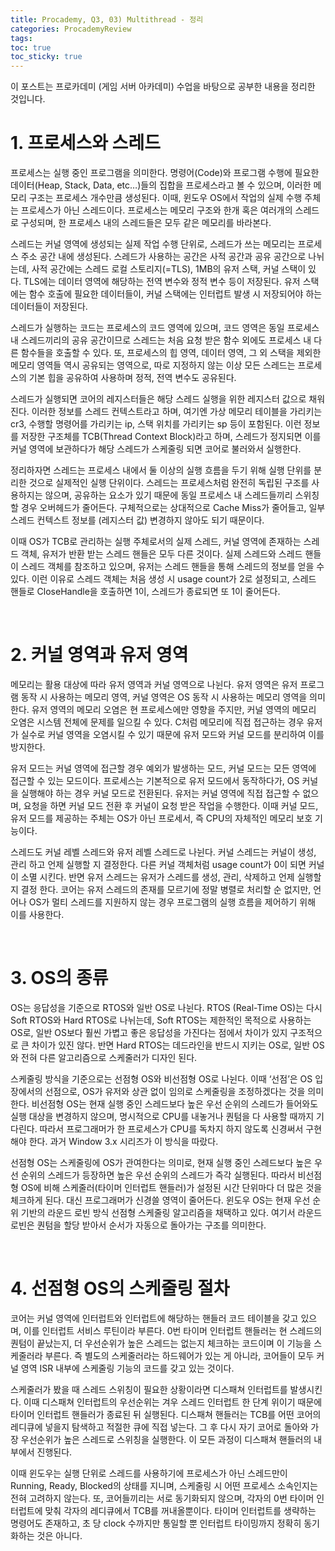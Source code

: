 ```yaml
---
title: Procademy, Q3, 03) Multithread - 정리
categories: ProcademyReview
tags: 
toc: true
toc_sticky: true
---
```


이 포스트는 프로카데미 (게임 서버 아카데미) 수업을 바탕으로 공부한 내용을 정리한 것입니다. 

# **1. 프로세스와 스레드**

프로세스는 실행 중인 프로그램을 의미한다. 명령어(Code)와 프로그램 수행에 필요한 데이터(Heap, Stack, Data, etc…)들의 집합을 프로세스라고 볼 수 있으며, 이러한 메모리 구조는 프로세스 개수만큼 생성된다. 이때, 윈도우 OS에서 작업의 실제 수행 주체는 프로세스가 아닌 스레드이다. 프로세스는 메모리 구조와 한개 혹은 여러개의 스레드로 구성되며, 한 프로세스 내의 스레드들은 모두 같은 메모리를 바라본다.  

스레드는 커널 영역에 생성되는 실제 작업 수행 단위로, 스레드가 쓰는 메모리는 프로세스 주소 공간 내에 생성된다. 스레드가 사용하는 공간은 사적 공간과 공유 공간으로 나뉘는데, 사적 공간에는 스레드 로컬 스토리지(=TLS), 1MB의 유저 스택, 커널 스택이 있다. TLS에는 데이터 영역에 해당하는 전역 변수와 정적 변수 등이 저장된다. 유저 스택에는 함수 호출에 필요한 데이터들이, 커널 스택에는 인터럽트 발생 시 저장되어야 하는 데이터들이 저장된다. 

스레드가 실행하는 코드는 프로세스의 코드 영역에 있으며, 코드 영역은 동일 프로세스 내 스레드끼리의 공유 공간이므로 스레드는 처음 요청 받은 함수 외에도 프로세스 내 다른 함수들을 호출할 수 있다. 또, 프로세스의 힙 영역, 데이터 영역, 그 외 스택을 제외한 메모리 영역들 역시 공유되는 영역으로, 따로 지정하지 않는 이상 모든 스레드는 프로세스의 기본 힙을 공유하여 사용하며 정적, 전역 변수도 공유된다. 

스레드가 실행되면 코어의 레지스터들은 해당 스레드 실행을 위한 레지스터 값으로 채워진다. 이러한 정보를 스레드 컨텍스트라고 하며, 여기엔 가상 메모리 테이블을 가리키는 cr3, 수행할 명령어를 가리키는 ip, 스택 위치를 가리키는 sp 등이 포함된다. 이런 정보를 저장한 구조체를 TCB(Thread Context Block)라고 하며, 스레드가 정지되면 이를 커널 영역에 보관하다가 해당 스레드가 스케줄링 되면 코어로 불러와서 실행한다.  

정리하자면 스레드는 프로세스 내에서 둘 이상의 실행 흐름을 두기 위해 실행 단위를 분리한 것으로 실제적인 실행 단위이다. 스레드는 프로세스처럼 완전히 독립된 구조를 사용하지는 않으며, 공유하는 요소가 있기 때문에 동일 프로세스 내 스레드들끼리 스위칭 할 경우 오버헤드가 줄어든다. 구체적으로는 상대적으로 Cache Miss가 줄어들고, 일부 스레드 컨텍스트 정보를 (레지스터 값) 변경하지 않아도 되기 때문이다. 

이때 OS가 TCB로 관리하는 실행 주체로서의 실제 스레드, 커널 영역에 존재하는 스레드 객체, 유저가 반환 받는 스레드 핸들은 모두 다른 것이다. 실제 스레드와 스레드 핸들이 스레드 객체를 참조하고 있으며, 유저는 스레드 핸들을 통해 스레드의 정보를 얻을 수 있다. 이런 이유로 스레드 객체는 처음 생성 시 usage count가 2로 설정되고, 스레드 핸들로 CloseHandle을 호출하면 1이, 스레드가 종료되면 또 1이 줄어든다.

<br/>

# **2. 커널 영역과 유저 영역**

메모리는 활용 대상에 따라 유저 영역과 커널 영역으로 나뉜다. 유저 영역은 유저 프로그램 동작 시 사용하는 메모리 영역, 커널 영역은 OS 동작 시 사용하는 메모리 영역을 의미한다. 유저 영역의 메모리 오염은 현 프로세스에만 영향을 주지만, 커널 영역의 메모리 오염은 시스템 전체에 문제를 일으킬 수 있다. C처럼 메모리에 직접 접근하는 경우 유저가 실수로 커널 영역을 오염시킬 수 있기 때문에 유저 모드와 커널 모드를 분리하여 이를 방지한다. 

유저 모드는 커널 영역에 접근할 경우 예외가 발생하는 모드, 커널 모드는 모든 영역에 접근할 수 있는 모드이다. 프로세스는 기본적으로 유저 모드에서 동작하다가, OS 커널을 실행해야 하는 경우 커널 모드로 전환된다. 유저는 커널 영역에 직접 접근할 수 없으며, 요청을 하면 커널 모드 전환 후 커널이 요청 받은 작업을 수행한다. 이때 커널 모드, 유저 모드를 제공하는 주체는 OS가 아닌 프로세서, 즉 CPU의 자체적인 메모리 보호 기능이다. 

스레드도 커널 레벨 스레드와 유저 레벨 스레드로 나뉜다. 커널 스레드는 커널이 생성, 관리 하고 언제 실행할 지 결정한다. 다른 커널 객체처럼 usage count가 0이 되면 커널이 소멸 시킨다. 반면 유저 스레드는 유저가 스레드를 생성, 관리, 삭제하고 언제 실행할 지 결정 한다. 코어는 유저 스레드의 존재를 모르기에 정말 병렬로 처리할 순 없지만, 언어나 OS가 멀티 스레드를 지원하지 않는 경우 프로그램의 실행 흐름을 제어하기 위해 이를 사용한다. 

<br/>

# **3. OS의 종류**

OS는 응답성을 기준으로 RTOS와 일반 OS로 나뉜다. RTOS (Real-Time OS)는 다시 Soft RTOS와 Hard RTOS로 나뉘는데, Soft RTOS는 제한적인 목적으로 사용하는 OS로, 일반 OS보다 훨씬 가볍고 좋은 응답성을 가진다는 점에서 차이가 있지 구조적으로 큰 차이가 있진 않다. 반면 Hard RTOS는 데드라인을 반드시 지키는 OS로, 일반 OS와 전혀 다른 알고리즘으로 스케줄러가 디자인 된다.

스케줄링 방식을 기준으로는 선점형 OS와 비선점형 OS로 나뉜다. 이때 ‘선점’은 OS 입장에서의 선점으로, OS가 유저와 상관 없이 임의로 스케줄링을 조정하겠다는 것을 의미한다. 비선점형 OS는 현재 실행 중인 스레드보다 높은 우선 순위의 스레드가 들어와도 실행 대상을 변경하지 않으며, 명시적으로 CPU를 내놓거나 퀀텀을 다 사용할 때까지 기다린다. 따라서 프로그래머가 한 프로세스가 CPU를 독차지 하지 않도록 신경써서 구현해야 한다. 과거 Window 3.x 시리즈가 이 방식을 따랐다. 

선점형 OS는 스케줄링에 OS가 관여한다는 의미로, 현재 실행 중인 스레드보다 높은 우선 순위의 스레드가 등장하면 높은 우선 순위의 스레드가 즉각 실행된다. 따라서 비선점형 OS에 비해 스케줄러(타이머 인터럽트 핸들러)가 설정된 시간 단위마다 더 많은 것을 체크하게 된다. 대신 프로그래머가 신경쓸 영역이 줄어든다. 윈도우 OS는 현재 우선 순위 기반의 라운드 로빈 방식 선점형 스케줄링 알고리즘을 채택하고 있다. 여기서 라운드 로빈은 퀀텀을 할당 받아서 순서가 자동으로 돌아가는 구조를 의미한다. 

<br/>


# **4. 선점형 OS의 스케줄링 절차**

코어는 커널 영역에 인터럽트와 인터럽트에 해당하는 핸들러 코드 테이블을 갖고 있으며, 이를 인터럽트 서비스 루틴이라 부른다. 0번 타이머 인터럽트 핸들러는 현 스레드의 퀀텀이 끝났는지, 더 우선순위가 높은 스레드는 없는지 체크하는 코드이며 이 기능을 스케줄러라 부른다. 즉 별도의 스케줄러라는 하드웨어가 있는 게 아니라, 코어들이 모두 커널 영역 ISR 내부에 스케줄링 기능의 코드를 갖고 있는 것이다. 

스케줄러가 봤을 때 스레드 스위칭이 필요한 상황이라면 디스패쳐 인터럽트를 발생시킨다. 이때 디스패쳐 인터럽트의 우선순위는 겨우 스레드 인터럽트 한 단계 위이기 때문에 타이머 인터럽트 핸들러가 종료된 뒤 실행된다. 디스패쳐 핸들러는 TCB를 어떤 코어의 레디큐에 넣을지 탐색하고 적절한 큐에 직접 넣는다. 그 후 다시 자기 코어로 돌아와 가장 우선순위가 높은 스레드로 스위칭을 실행한다. 이 모든 과정이 디스패쳐 핸들러의 내부에서 진행된다. 

이때 윈도우는 실행 단위로 스레드를 사용하기에 프로세스가 아닌 스레드만이 Running, Ready, Blocked의 상태를 지니며, 스케줄링 시 어떤 프로세스 소속인지는 전혀 고려하지 않는다. 또, 코어들끼리는 서로 동기화되지 않으며, 각자의 0번 타이머 인터럽트에 맞춰 각자의 레디큐에서 TCB를 꺼내올뿐이다. 타이머 인터럽트를 생략하는 명령어도 존재하고, 초 당 clock 수까지만 통일할 뿐 인터럽트 타이밍까지 정확히 동기화하는 것은 아니다. 
